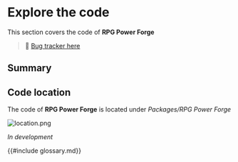 # Explore the code

This section covers the code of **RPG Power Forge**

> 🐞 [Bug tracker here](https://trello.com/b/PIzgsYov/rpg-power-forge-road-map)

## Summary

## Code location

The code of **RPG Power Forge** is located under *Packages/RPG Power Forge*

![location.png](./../media/code/location.png)

*In development*

{{#include glossary.md}}